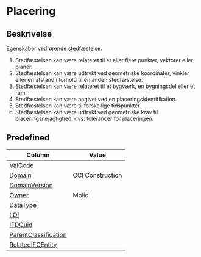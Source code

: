 # Placering

## Beskrivelse

Egenskaber vedrørende stedfæstelse.

1. Stedfæstelsen kan være relateret til et eller flere
   punkter, vektorer eller planer.
2. Stedfæstelsen kan være udtrykt ved geometriske
   koordinater, vinkler eller en afstand i forhold til en anden
   stedfæstelse.
3. Stedfæstelsen kan være relateret til et bygværk, en
   bygningsdel eller et rum.
4. Stedfæstelsen kan være angivet ved en
   placeringsidentifikation.
5. Stedfæstelsen kan være til forskellige tidspunkter.
6. Stedfæstelsen kan være udtrykt ved geometriske krav til
   placeringsnøjagtighed, dvs. tolerancer for placeringen.

## Predefined

| Column                                                              | Value            |
| ------------------------------------------------------------------- | ---------------- |
| [ValCode](../../Attributes/ValCode.md)                              |                  |
| [Domain](../../Attributes/Domain.md)                                | CCI Construction |
| [DomainVersion](../../Attributes/DomainVersion.md)                  |                  |
| [Owner](../../Attributes/Owner.md)                                  | Molio            |
| [DataType](../../Attributes/DataType.md)                            |                  |
| [LOI](../../Attributes/LOI.md)                                      |                  |
| [IFDGuid](../../Attributes/IFDGuid.md)                              |                  |
| [ParentClassification](../../Attributes/IFCParentClassification.md) |                  |
| [RelatedIFCEntity](../../Attributes/RelatedIFCEntity.md)            |                  |
